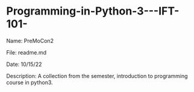 # Programming-in-Python-3---IFT-101-

Name: PreMoCon2

File: readme.md

Date: 10/15/22

Description: A collection from the semester, introduction to programming course in python3.
